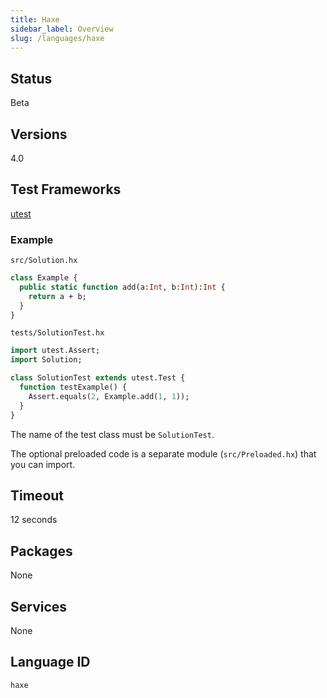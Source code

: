 ```yaml
---
title: Haxe
sidebar_label: Overview
slug: /languages/haxe
---
```



## Status
Beta

## Versions

4.0

## Test Frameworks

[utest](https://github.com/haxe-utest/utest)

### Example

`src/Solution.hx`
```haxe
class Example {
  public static function add(a:Int, b:Int):Int {
    return a + b;
  }
}
```

`tests/SolutionTest.hx`
```haxe
import utest.Assert;
import Solution;

class SolutionTest extends utest.Test {
  function testExample() {
    Assert.equals(2, Example.add(1, 1));
  }
}
```
The name of the test class must be `SolutionTest`.

The optional preloaded code is a separate module (`src/Preloaded.hx`) that you can import.

## Timeout

12 seconds

## Packages

None

## Services

None

## Language ID

`haxe`
